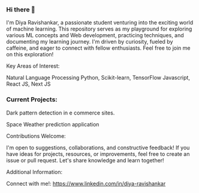### Hi there 👋

I'm Diya Ravishankar, a passionate student venturing into the exciting world of machine learning. This repository serves as my playground for exploring various ML concepts and Web development, practicing techniques, and documenting my learning journey. I'm driven by curiosity, fueled by caffeine, and eager to connect with fellow enthusiasts. Feel free to join me on this exploration!

Key Areas of Interest:

Natural Language Processing
 Python, Scikit-learn, TensorFlow
Javascript, React JS, Next JS

### Current Projects:

Dark pattern detection in e commerce sites.

Space Weather prediction application

Contributions Welcome:

I'm open to suggestions, collaborations, and constructive feedback! If you have ideas for projects, resources, or improvements, feel free to create an issue or pull request. Let's share knowledge and learn together!

Additional Information:

Connect with me!: https://www.linkedin.com/in/diya-ravishankar
